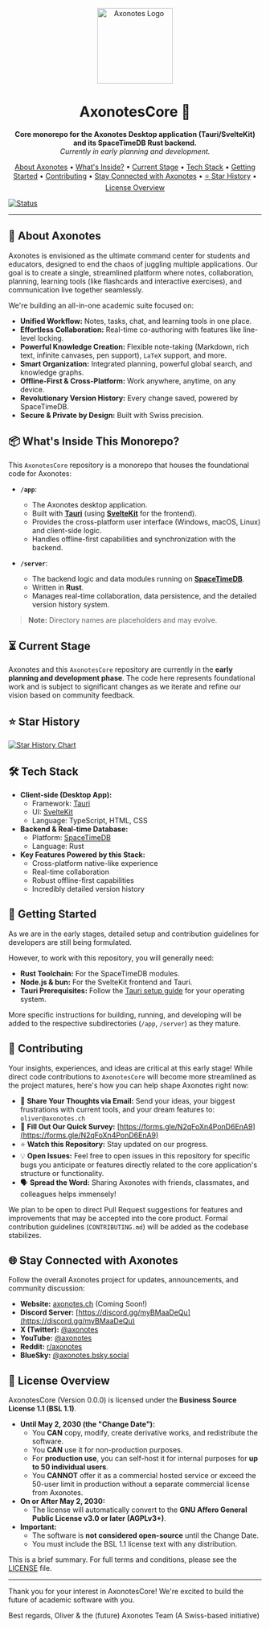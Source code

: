 <p align="center">
  <a href="./">
    <img src="assets/logo_no_text.png" alt="Axonotes Logo" width="150"/>
  </a>
</p>

<h1 align="center">AxonotesCore 🐙</h1>

<p align="center">
  <strong>Core monorepo for the Axonotes Desktop application (Tauri/SvelteKit) and its SpaceTimeDB Rust backend.</strong>
  <br />
  <em>Currently in early planning and development.</em>
</p>

<p align="center">
  <a href="#about-axonotes">About Axonotes</a> •
  <a href="#whats-inside-this-monorepo">What's Inside?</a> •
  <a href="#current-stage">Current Stage</a> •
  <a href="#tech-stack">Tech Stack</a> •
  <a href="#getting-started">Getting Started</a> •
  <a href="#contributing">Contributing</a> •
  <a href="#stay-connected-with-axonotes">Stay Connected with Axonotes</a> •
  <a href="#star-history">⭐ Star History</a> •
  <a href="#license-overview">License Overview</a>
</p>

[![Status](https://img.shields.io/badge/status-early%20development-orange)](https://github.com/axonotes/AxonotesCore)

---

## 🎯 About Axonotes

Axonotes is envisioned as the ultimate command center for students and educators, designed to end the chaos of juggling
multiple applications. Our goal is to create a single, streamlined platform where notes, collaboration, planning,
learning tools (like flashcards and interactive exercises), and communication live together seamlessly.

We're building an all-in-one academic suite focused on:

- **Unified Workflow:** Notes, tasks, chat, and learning tools in one place.
- **Effortless Collaboration:** Real-time co-authoring with features like line-level locking.
- **Powerful Knowledge Creation:** Flexible note-taking (Markdown, rich text, infinite canvases, pen support), `LaTeX`
  support, and more.
- **Smart Organization:** Integrated planning, powerful global search, and knowledge graphs.
- **Offline-First & Cross-Platform:** Work anywhere, anytime, on any device.
- **Revolutionary Version History:** Every change saved, powered by SpaceTimeDB.
- **Secure & Private by Design:** Built with Swiss precision.

## 📦 What's Inside This Monorepo?

This `AxonotesCore` repository is a monorepo that houses the foundational code for Axonotes:

- **`/app`**:

    - The Axonotes desktop application.
    - Built with **[Tauri](https://tauri.app/)** (using **[SvelteKit](https://kit.svelte.dev/)** for the frontend).
    - Provides the cross-platform user interface (Windows, macOS, Linux) and client-side logic.
    - Handles offline-first capabilities and synchronization with the backend.

- **`/server`**:
    - The backend logic and data modules running on **[SpaceTimeDB](https://spacetimedb.com/)**.
    - Written in **Rust**.
    - Manages real-time collaboration, data persistence, and the detailed version history system.

> **Note:** Directory names are placeholders and may evolve.

## ⏳ Current Stage

Axonotes and this `AxonotesCore` repository are currently in the **early planning and development phase**. The code here
represents foundational work and is subject to significant changes as we iterate and refine our vision based on
community feedback.

## ⭐ Star History

[![Star History Chart](https://api.star-history.com/svg?repos=axonotes/AxonotesCore&type=Date)](https://www.star-history.com/#axonotes/AxonotesCore&Date)

## 🛠️ Tech Stack

- **Client-side (Desktop App):**
    - Framework: [Tauri](https://tauri.app/)
    - UI: [SvelteKit](https://kit.svelte.dev/)
    - Language: TypeScript, HTML, CSS
- **Backend & Real-time Database:**
    - Platform: [SpaceTimeDB](https://spacetimedb.com/)
    - Language: Rust
- **Key Features Powered by this Stack:**
    - Cross-platform native-like experience
    - Real-time collaboration
    - Robust offline-first capabilities
    - Incredibly detailed version history

## 🚀 Getting Started

As we are in the early stages, detailed setup and contribution guidelines for developers are still being formulated.

However, to work with this repository, you will generally need:

- **Rust Toolchain:** For the SpaceTimeDB modules.
- **Node.js & bun:** For the SvelteKit frontend and Tauri.
- **Tauri Prerequisites:** Follow the [Tauri setup guide](https://tauri.app/v1/guides/getting-started/prerequisites) for
  your operating system.

More specific instructions for building, running, and developing will be added to the respective subdirectories (`/app`,
`/server`) as they mature.

## 🤝 Contributing

Your insights, experiences, and ideas are critical at this early stage! While direct code contributions to
`AxonotesCore` will become more streamlined as the project matures, here's how you can help shape Axonotes right now:

- 📧 **Share Your Thoughts via Email:** Send your ideas, your biggest frustrations with current tools, and your dream features to:
  `oliver@axonotes.ch`
- 📝 **Fill Out Our Quick Survey:** [https://forms.gle/N2qFoXn4PonD6EnA9](https://forms.gle/N2qFoXn4PonD6EnA9)
- ⭐ **Watch this Repository:** Stay updated on our progress.
- 💡 **Open Issues:** Feel free to open issues in this repository for specific bugs you anticipate or features directly
  related to the core application's structure or functionality.
- 🗣️ **Spread the Word:** Sharing Axonotes with friends, classmates, and colleagues helps immensely!

We plan to be open to direct Pull Request suggestions for features and improvements that may be accepted into the core
product. Formal contribution guidelines (`CONTRIBUTING.md`) will be added as the codebase stabilizes.

## 🌐 Stay Connected with Axonotes

Follow the overall Axonotes project for updates, announcements, and community discussion:

- **Website:** [axonotes.ch](https://axonotes.ch) (Coming Soon!)
- **Discord Server:** [https://discord.gg/myBMaaDeQu](https://discord.gg/myBMaaDeQu)
- **X (Twitter):** [@axonotes](https://twitter.com/axonotes)
- **YouTube:** [@axonotes](https://youtube.com/@axonotes)
- **Reddit:** [r/axonotes](https://www.reddit.com/r/Axonotes/)
- **BlueSky:** [@axonotes.bsky.social](https://bsky.app/profile/axonotes.bsky.social)

## 📜 License Overview

AxonotesCore (Version 0.0.0) is licensed under the **Business Source License 1.1 (BSL 1.1)**.

- **Until May 2, 2030 (the "Change Date"):**
    - You **CAN** copy, modify, create derivative works, and redistribute the software.
    - You **CAN** use it for non-production purposes.
    - For **production use**, you can self-host it for internal purposes for **up to 50 individual users**.
    - You **CANNOT** offer it as a commercial hosted service or exceed the 50-user limit in production without a separate commercial license from Axonotes.
- **On or After May 2, 2030:**
    - The license will automatically convert to the **GNU Affero General Public License v3.0 or later (AGPLv3+)**.
- **Important:**
    - The software is **not considered open-source** until the Change Date.
    - You must include the BSL 1.1 license text with any distribution.

This is a brief summary. For full terms and conditions, please see the [LICENSE](LICENSE) file.

---

Thank you for your interest in AxonotesCore! We're excited to build the future of academic software with you.

Best regards,
Oliver & the (future) Axonotes Team
(A Swiss-based initiative)
